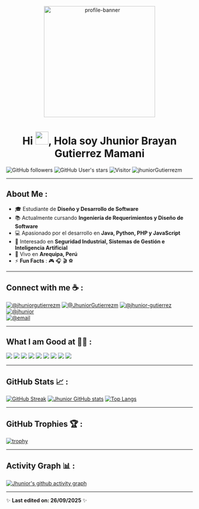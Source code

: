 <div align="center" width="50">
    <img alt="profile-banner" src="./assets/oh_hi_there.png" width="300"/>
</div>

<h1 align="center">Hi <img src="https://media.giphy.com/media/hvRJCLFzcasrR4ia7z/giphy.gif" width="35">, Hola soy Jhunior Brayan Gutierrez Mamani</h1>

![GitHub followers](https://img.shields.io/github/followers/jhuniorGutierrezm?style=social) 
![GitHub User's stars](https://img.shields.io/github/stars/jhuniorGutierrezm?style=social) 
![Visitor](https://visitor-badge.laobi.icu/badge?page_id=jhuniorGutierrezm.repoName) 
<img src="https://komarev.com/ghpvc/?username=jhuniorGutierrezm" alt="jhuniorGutierrezm" />

---

## About Me :

- 🎓 Estudiante de **Diseño y Desarrollo de Software**  
- 📚 Actualmente cursando **Ingeniería de Requerimientos y Diseño de Software**  
- 💻 Apasionado por el desarrollo en **Java, Python, PHP y JavaScript**  
- 🌱 Interesado en **Seguridad Industrial, Sistemas de Gestión e Inteligencia Artificial**  
- 🏡 Vivo en **Arequipa, Perú**  
- ⚡ **Fun Facts** : 🎮 🎧 🎬 ⚽

---

## Connect with me ☕ :

[![@jhuniorgutierrezm](https://img.icons8.com/fluency/48/000000/instagram-new.png "@jhuniorgutierrezm")](https://www.instagram.com/jhuniorgutierrezm/) 
[![@JhuniorGutierrezm](https://img.icons8.com/fluency/48/000000/facebook.png "@JhuniorGutierrezm")](https://www.facebook.com/jhuniorgutierrezm) 
[![@jhunior-gutierrez](https://img.icons8.com/fluency/48/000000/linkedin.png "@jhunior-gutierrez")](https://www.linkedin.com/in/jhunior-gutierrez/) 
[![@jhunior](https://img.icons8.com/fluency/48/000000/twitter-squared.png "@jhunior")](https://twitter.com/)  
[![@email](https://img.icons8.com/fluency/48/000000/apple-mail.png "@email")](mailto:jhunior.gutierrezm@gmail.com)

---

## What I am Good at 🧑‍💻 :

<img src="https://img.icons8.com/color/48/000000/html-5--v1.png"/> 
<img src="https://img.icons8.com/color/48/000000/css3.png"/> 
<img src="https://img.icons8.com/color/48/000000/javascript--v1.png"/> 
<img src="https://img.icons8.com/color/48/000000/java-coffee-cup-logo--v1.png"/> 
<img src="https://img.icons8.com/officel/48/000000/php-logo.png"/> 
<img src="https://img.icons8.com/color/48/000000/python--v1.png"/> 

<img src="https://img.icons8.com/color/48/000000/mysql-logo.png"/> 
<img src="https://img.icons8.com/color/48/000000/mongodb.png"/> 
<img src="https://img.icons8.com/color/48/000000/firebase.png"/> 

---

## GitHub Stats 📈 :

[![GitHub Streak](https://github-readme-streak-stats.herokuapp.com?user=jhuniorGutierrezm&theme=algolia&date_format=M%20j%5B%2C%20Y%5D)](https://git.io/streak-stats) 
[![Jhunior GitHub stats](https://github-readme-stats.vercel.app/api?username=jhuniorGutierrezm&theme=algolia)](https://github.com/jhuniorGutierrezm/github-readme-stats) 
[![Top Langs](https://github-readme-stats.vercel.app/api/top-langs/?username=jhuniorGutierrezm&theme=algolia)](https://github.com/jhuniorGutierrezm/github-readme-stats)

---

## GitHub Trophies 🏆 :

[![trophy](https://github-profile-trophy.vercel.app/?username=jhuniorGutierrezm&theme=algolia)](https://github.com/jhuniorGutierrezm/github-profile-trophy)

---

## Activity Graph 📊 :

[![Jhunior's github activity graph](https://github-readme-activity-graph.vercel.app/graph?username=jhuniorGutierrezm&bg_color=000&color=fff&line=00E676&point=fff&hide_border=true)](https://github.com/ashutosh00710/github-readme-activity-graph)

---

✨ **Last edited on: 26/09/2025** ✨
